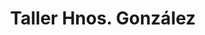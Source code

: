---
title: "Taller Hnos. González"
url: /parrita/taller-hnos-gonzalez/
shop: reparación de automóviles
---